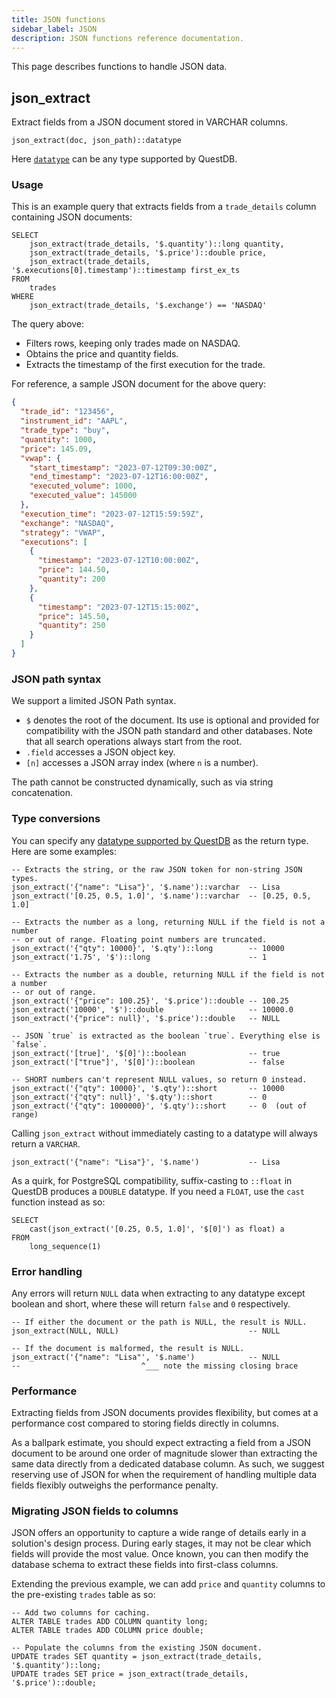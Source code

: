 ```yaml
---
title: JSON functions
sidebar_label: JSON
description: JSON functions reference documentation.
---
```


This page describes functions to handle JSON data.

## json_extract

Extract fields from a JSON document stored in VARCHAR columns.

`json_extract(doc, json_path)::datatype`

Here [`datatype`](#type-conversions) can be any type supported by QuestDB.

### Usage

This is an example query that extracts fields from a `trade_details` column
containing JSON documents:

```questdb-sql title="json_extract example"
SELECT
    json_extract(trade_details, '$.quantity')::long quantity,
    json_extract(trade_details, '$.price')::double price,
    json_extract(trade_details, '$.executions[0].timestamp')::timestamp first_ex_ts
FROM
    trades
WHERE
    json_extract(trade_details, '$.exchange') == 'NASDAQ'
```

The query above:
   * Filters rows, keeping only trades made on NASDAQ.
   * Obtains the price and quantity fields.
   * Extracts the timestamp of the first execution for the trade.

For reference, a sample JSON document for the above query:

```json
{
  "trade_id": "123456",
  "instrument_id": "AAPL",
  "trade_type": "buy",
  "quantity": 1000,
  "price": 145.09,
  "vwap": {
    "start_timestamp": "2023-07-12T09:30:00Z",
    "end_timestamp": "2023-07-12T16:00:00Z",
    "executed_volume": 1000,
    "executed_value": 145000
  },
  "execution_time": "2023-07-12T15:59:59Z",
  "exchange": "NASDAQ",
  "strategy": "VWAP",
  "executions": [
    {
      "timestamp": "2023-07-12T10:00:00Z",
      "price": 144.50,
      "quantity": 200
    },
    {
      "timestamp": "2023-07-12T15:15:00Z",
      "price": 145.50,
      "quantity": 250
    }
  ]
}
```

### JSON path syntax

We support a limited JSON Path syntax.
* `$` denotes the root of the document. Its use is optional and provided for
  compatibility with the JSON path standard and other databases. Note that
  all search operations always start from the root.
* `.field` accesses a JSON object key.
* `[n]` accesses a JSON array index (where `n` is a number).

The path cannot be constructed dynamically, such as via string concatenation.

### Type conversions

You can specify any
[datatype supported by QuestDB](/docs/reference/sql/datatypes) as the return
type. Here are some examples:

```questdb-sql title="Extracting JSON to various datatypes"
-- Extracts the string, or the raw JSON token for non-string JSON types.
json_extract('{"name": "Lisa"}', '$.name')::varchar  -- Lisa
json_extract('[0.25, 0.5, 1.0]', '$.name')::varchar  -- [0.25, 0.5, 1.0]

-- Extracts the number as a long, returning NULL if the field is not a number
-- or out of range. Floating point numbers are truncated.
json_extract('{"qty": 10000}', '$.qty')::long        -- 10000
json_extract('1.75', '$')::long                      -- 1

-- Extracts the number as a double, returning NULL if the field is not a number
-- or out of range.
json_extract('{"price": 100.25}', '$.price')::double -- 100.25
json_extract('10000', '$')::double                   -- 10000.0
json_extract('{"price": null}', '$.price')::double   -- NULL

-- JSON `true` is extracted as the boolean `true`. Everything else is `false`.
json_extract('[true]', '$[0]')::boolean              -- true
json_extract('["true"]', '$[0]')::boolean            -- false

-- SHORT numbers can't represent NULL values, so return 0 instead.
json_extract('{"qty": 10000}', '$.qty')::short       -- 10000
json_extract('{"qty": null}', '$.qty')::short        -- 0
json_extract('{"qty": 1000000}', '$.qty')::short     -- 0  (out of range)
```

Calling `json_extract` without immediately casting to a datatype will always
return a `VARCHAR`.

```questdb-sql title="Extracting a path as VARCHAR"
json_extract('{"name": "Lisa"}', '$.name')           -- Lisa
```

As a quirk, for PostgreSQL compatibility, suffix-casting to `::float` in QuestDB
produces a `DOUBLE` datatype. If you need a `FLOAT`, use the `cast` function
instead as so:

```questdb-sql title="Extract a float from a JSON array"
SELECT
    cast(json_extract('[0.25, 0.5, 1.0]', '$[0]') as float) a
FROM
    long_sequence(1)
```

### Error handling

Any errors will return `NULL` data when extracting to any datatype except
boolean and short, where these will return `false` and `0` respectively.

```questdb-sql title="Error examples"
-- If either the document or the path is NULL, the result is NULL.
json_extract(NULL, NULL)                             -- NULL

-- If the document is malformed, the result is NULL.
json_extract('{"name": "Lisa"', '$.name')            -- NULL
--                           ^___ note the missing closing brace
```

### Performance

Extracting fields from JSON documents provides flexibility, but comes at a
performance cost compared to storing fields directly in columns.

As a ballpark estimate, you should expect extracting a field from a JSON
document to be around one order of magnitude slower than extracting the same
data directly from a dedicated database column. As such, we suggest reserving
use of JSON for when the requirement of handling multiple data fields flexibly
outweighs the performance penalty.

### Migrating JSON fields to columns

JSON offers an opportunity to capture a wide range of details early
in a solution's design process. During early stages, it may not be clear which
fields will provide the most value. Once known, you can then modify the database
schema to extract these fields into first-class columns.

Extending the previous example, we can add `price` and `quantity` columns to 
the pre-existing `trades` table as so:

```questdb-sql title="Extracting JSON to a new column"
-- Add two columns for caching.
ALTER TABLE trades ADD COLUMN quantity long;
ALTER TABLE trades ADD COLUMN price double;

-- Populate the columns from the existing JSON document.
UPDATE trades SET quantity = json_extract(trade_details, '$.quantity')::long;
UPDATE trades SET price = json_extract(trade_details, '$.price')::double;
```
